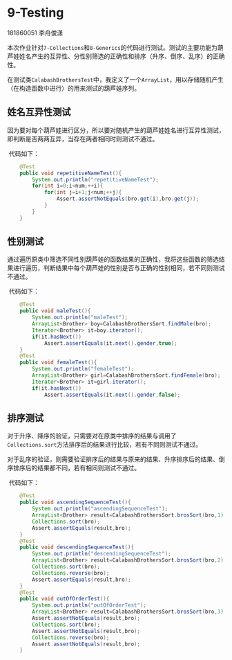 # 9-Testing

181860051	李舟俊潇



​	本次作业针对`7-Collections`和`8-Generics`的代码进行测试。测试的主要功能为葫芦娃姓名产生的互异性、分性别筛选的正确性和排序（升序、倒序、乱序）的正确性。

​	在测试类`CalabashBrothersTest`中，我定义了一个`ArrayList`，用以存储随机产生（在构造函数中进行）的用来测试的葫芦娃序列。



## 姓名互异性测试

​	因为要对每个葫芦娃进行区分，所以要对随机产生的葫芦娃姓名进行互异性测试，即判断是否两两互异，当存在两者相同时则测试不通过。

​	代码如下：

```java
	@Test
    public void repetitiveNameTest(){
        System.out.println("repetitiveNameTest");
        for(int i=0;i<num;++i){
            for(int j=i+1;j<num;++j){
                Assert.assertNotEquals(bro.get(i),bro.get(j));
            }
        }
    }
```





## 性别测试

​	通过遍历原类中筛选不同性别葫芦娃的函数结果的正确性，我将这些函数的筛选结果进行遍历，判断结果中每个葫芦娃的性别是否与正确的性别相同，若不同则测试不通过。

​	代码如下：

```java
    @Test
    public void maleTest(){
        System.out.println("maleTest");
        ArrayList<Brother> boy=CalabashBrothersSort.findMale(bro);
        Iterator<Brother> it=boy.iterator();
        if(it.hasNext())
            Assert.assertEquals(it.next().gender,true);
    }
    @Test
    public void femaleTest(){
        System.out.println("femaleTest");
        ArrayList<Brother> girl=CalabashBrothersSort.findFemale(bro);
        Iterator<Brother> it=girl.iterator();
        if(it.hasNext())
            Assert.assertEquals(it.next().gender,false);
```





## 排序测试

​	对于升序、降序的验证，只需要对在原类中排序的结果与调用了`Collections.sort`方法排序后的结果进行比较，若有不同则测试不通过。

​	对于乱序的验证，则需要验证排序后的结果与原来的结果、升序排序后的结果、倒序排序后的结果都不同，若有相同则测试不通过。

​	代码如下：

```java
	@Test
    public void ascendingSequenceTest(){
        System.out.println("ascendingSequenceTest");
        ArrayList<Brother> result=CalabashBrothersSort.brosSort(bro,1);
        Collections.sort(bro);
        Assert.assertEquals(result,bro);
    }
    @Test
    public void descendingSequenceTest(){
        System.out.println("descendingSequenceTest");
        ArrayList<Brother> result=CalabashBrothersSort.brosSort(bro,2);
        Collections.sort(bro);
        Collections.reverse(bro);
        Assert.assertEquals(result,bro);
    }
    @Test
    public void outOfOrderTest(){
        System.out.println("outOfOrderTest");
        ArrayList<Brother> result=CalabashBrothersSort.brosSort(bro,3);
        Assert.assertNotEquals(result,bro);
        Collections.sort(bro);
        Assert.assertNotEquals(result,bro);
        Collections.reverse(bro);
        Assert.assertNotEquals(result,bro);
    }
```

